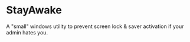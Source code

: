 # StayAwake

A "small" windows utility to prevent screen lock & saver activation if your admin hates you.

